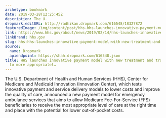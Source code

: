 ```yaml
---
archetype: bookmark
date: 2019-03-28T12:25:45Z
description: The U.
dropmark.editURL: http://radhikan.dropmark.com/616548/18327872
featuredImage: /img/content/post/hhs-hhs-launches-innovative-payment-model-with-new-treatment-and-transport-options-to-more-appropriatel.jpg
link: https://www.hhs.gov/about/news/2019/02/14/hhs-launches-innovative-payment-model-new-treatment-transport-options.html
linkBrand: hhs.gov
slug: hhs-hhs-launches-innovative-payment-model-with-new-treatment-and-transport-options-to-more-appropriatel
source:
  name: Dropmark
  apiendpoint: https://shah.dropmark.com/616548.json
title: HHS launches innovative payment model with new treatment and transport options
  to more appropriatel…
---
```

The U.S. Department of Health and Human Services (HHS), Center for Medicare and Medicaid Innovation (Innovation Center), which tests innovative payment and service delivery models to lower costs and improve the quality of care, announced a new payment model for emergency ambulance services that aims to allow Medicare Fee-For-Service (FFS) beneficiaries to receive the most appropriate level of care at the right time and place with the potential for lower out-of-pocket costs.